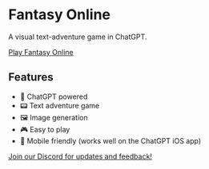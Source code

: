 # Fantasy Online

A visual text-adventure game in ChatGPT.

[Play Fantasy Online](https://chat.openai.com/share/fdabc2e0-62c5-4d41-bd29-76344aedbde9)

## Features

- 🤖 ChatGPT powered
- 📟 Text adventure game
- 🖼️ Image generation
- 🎮 Easy to play
- 📱 Mobile friendly (works well on the ChatGPT iOS app)

[Join our Discord for updates and feedback!](https://discord.gg/rCgX2vPv)
